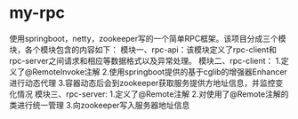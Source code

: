 # my-rpc
使用springboot，netty，zookeeper写的一个简单RPC框架。该项目分成三个模块，各个模块包含的内容如下：
模块一、rpc-api：该模块定义了rpc-client和rpc-server之间请求和相应等数据格式以及异常处理。
模块二、rpc-client：
  1.定义了@RemoteInvoke注解
  2.使用springboot提供的基于cglib的增强器Enhancer进行动态代理
  3.容器动态后会到zookeeper获取服务提供方地址信息，并监控变化情况
模块三、rpc-server:
  1.定义了@Remote注解
  2.对使用了@Remote注解的类进行统一管理
  3.向zookeeper写入服务器地址信息
